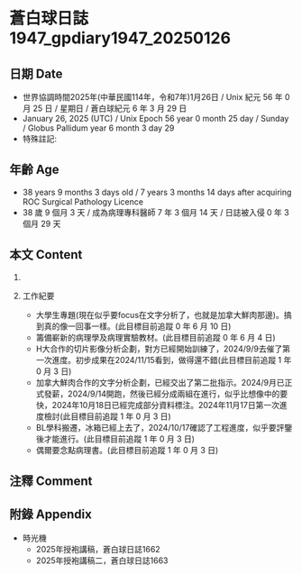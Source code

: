 [_metadata_:encoding]: - "utf-8"
[_metadata_:language]: - "zh-Hant-TW"
[_metadata_:fileformat]: - "markdown"
[_metadata_:MIME_type]: - "text/plain"
[_metadata_:markdown_version]: - "commonmark version 0.30"
[_metadata_:markdown_spec]: - "https://spec.commonmark.org/0.30/"

# 蒼白球日誌1947_gpdiary1947_20250126 #

## 日期 Date ##

* 世界協調時間2025年(中華民國114年，令和7年)1月26日 / Unix 紀元 56 年 0 月 25 日 / 星期日 / 蒼白球紀元 6 年 3 月 29 日
* January 26, 2025 (UTC) / Unix Epoch 56 year 0 month 25 day / Sunday / Globus Pallidum year 6 month 3 day 29
* 特殊註記:

## 年齡 Age ##

* 38 years 9 months 3 days old / 7 years 3 months 14 days after acquiring ROC Surgical Pathology Licence
* 38 歲 9 個月 3 天 / 成為病理專科醫師 7 年 3 個月 14 天 / 日誌被入侵 0 年 3 個月 29 天

## 本文 Content ##

1. 

2. 工作紀要

    - 大學生專題(現在似乎要focus在文字分析了，也就是加拿大鮮肉那邊)。搞到真的像一回事一樣。(此目標目前追蹤 0 年 6 月 10 日)
    - 籌備嶄新的病理學及病理實驗教材。(此目標目前追蹤 0 年 6 月 4 日)
    - H大合作的切片影像分析企劃，對方已經開始訓練了，2024/9/9去催了第一次進度。初步成果在2024/11/15看到，做得還不錯(此目標目前追蹤 1 年 0 月 3 日)
    - 加拿大鮮肉合作的文字分析企劃，已經交出了第二批指示。2024/9月已正式發薪，2024/9/14開跑，然後已經分成兩組在進行，似乎比想像中的要快，2024年10月18日已經完成部分資料標注。2024年11月17日第一次進度檢討(此目標目前追蹤 1 年 0 月 3 日)
    - BL學科搬遷，冰箱已經上去了，2024/10/17確認了工程進度，似乎要評鑒後才能進行。(此目標目前追蹤 1 年 0 月 3 日)
    - 偶爾要念點病理書。(此目標目前追蹤 1 年 0 月 3 日)

## 注釋 Comment ##


## 附錄 Appendix ##

* 時光機
    - 2025年授袍講稿，蒼白球日誌1662
    - 2025年授袍講稿二，蒼白球日誌1663
